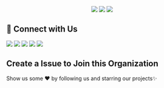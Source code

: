 <div align="center">

<a href="https://github.com/websycode"><img src="https://badges.frapsoft.com/os/v1/open-source.svg?v=103"></a>
<a href="https://github.com/websycode"><img src="https://img.shields.io/badge/Built%20by-developers%20%3C%2F%3E-0059b3"></a>
<a href="https://github.com/websycode"><img src="https://img.shields.io/static/v1.svg?label=Contributions&message=Welcome&color=yellow"></a>

</div>

## 🤝 Connect with Us

[<img src="https://img.shields.io/badge/linkedin-%230077B5.svg?&style=for-the-badge&logo=linkedin&logoColor=white">](https://www.linkedin.com/company/websycode)
[<img src="https://img.shields.io/badge/Instagram-E4405F?style=for-the-badge&logo=instagram&logoColor=white">](https://www.instagram.com/websycode/?hl=en)
[<img src="https://img.shields.io/badge/Twitter-1DA1F2?style=for-the-badge&logo=twitter&logoColor=white">](https://twitter.com/WebSyCode1)
[<img src="https://img.shields.io/badge/Facebook-1877F2?style=for-the-badge&logo=facebook&logoColor=white">](https://www.linkedin.com/company/websycode)
[<img src="https://img.shields.io/badge/YouTube-FF0000?style=for-the-badge&logo=youtube&logoColor=white">](https://www.youtube.com/channel/UCg_-is2ZnoHDen4br_If-WA)

## Create a Issue to Join this Organization
Show us some ❤ by following us and starring our projects✨
